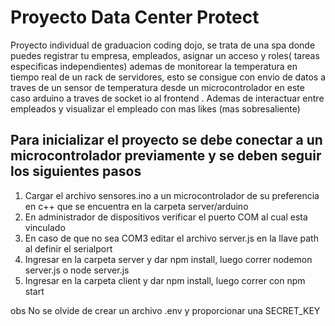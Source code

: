 # Proyecto Data Center Protect
Proyecto individual de graduacion coding dojo, se trata de una spa donde puedes registrar tu empresa, empleados, asignar un acceso y roles( tareas especificas independientes) ademas de monitorear la temperatura en tiempo real de un rack de servidores, esto se consigue con envio de datos a traves de un sensor de temperatura desde un microcontrolador en este caso arduino a traves de socket io al frontend . Ademas de interactuar entre empleados y visualizar el empleado con mas likes (mas sobresaliente) 


## Para inicializar el proyecto se debe conectar a un microcontrolador previamente y se deben seguir los siguientes pasos

1. Cargar el archivo sensores.ino a un microcontrolador de su preferencia en c++ que se encuentra en la carpeta server/arduino
2. En administrador de dispositivos verificar el puerto COM al cual esta vinculado
3. En caso de que no sea COM3 editar el archivo server.js en la llave path al definir el serialport
4. Ingresar en la carpeta server y dar npm install, luego correr nodemon server.js o node server.js
5. Ingresar en la carpeta client y dar npm install, luego correr con npm start


obs No se olvide de crear un archivo .env y proporcionar una SECRET_KEY
